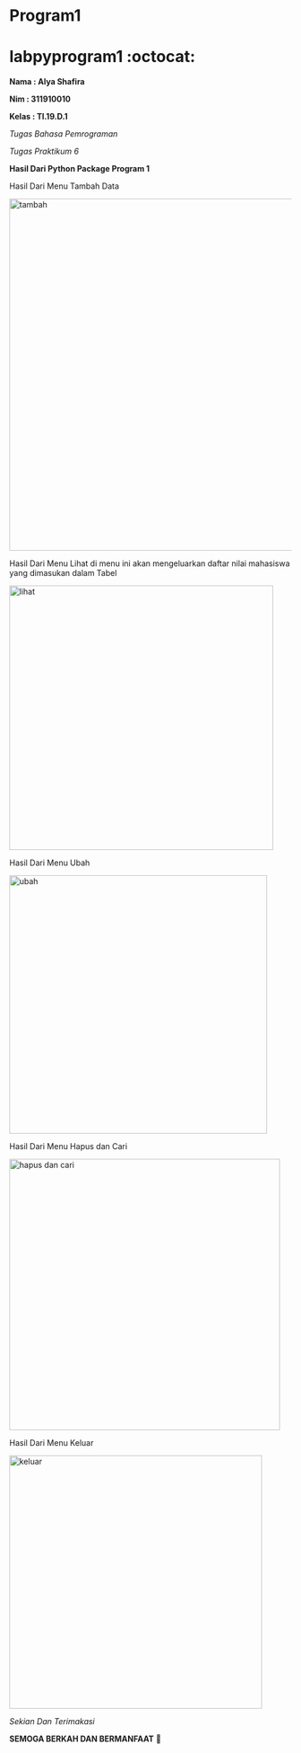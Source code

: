 # Program1

# labpyprogram1 :octocat:

**Nama  : Alya Shafira**

**Nim   : 311910010**

**Kelas : TI.19.D.1**

*Tugas Bahasa Pemrograman*

*Tugas Praktikum 6*

**Hasil Dari Python Package Program 1**

Hasil Dari Menu Tambah Data

<img width="627" alt="tambah" src="https://user-images.githubusercontent.com/56963083/71551067-b9f49780-2992-11ea-8cdd-b1e8db477859.PNG">

Hasil Dari Menu Lihat
di menu ini akan mengeluarkan daftar nilai mahasiswa yang dimasukan dalam Tabel

<img width="471" alt="lihat" src="https://user-images.githubusercontent.com/56963083/71551080-0213ba00-2993-11ea-92b3-64e5bafaa032.PNG">

Hasil Dari Menu Ubah

<img width="460" alt="ubah" src="https://user-images.githubusercontent.com/56963083/71551090-338c8580-2993-11ea-9b57-ad88d44aef25.PNG">

Hasil Dari Menu Hapus dan Cari

<img width="483" alt="hapus dan cari" src="https://user-images.githubusercontent.com/56963083/71551096-5cad1600-2993-11ea-9864-c9b140b1564b.PNG">

Hasil Dari Menu Keluar

<img width="451" alt="keluar" src="https://user-images.githubusercontent.com/56963083/71551100-7e0e0200-2993-11ea-8191-7977f1b01b8e.PNG">

*Sekian Dan Terimakasi*

**SEMOGA BERKAH DAN BERMANFAAT** :clap:
